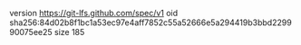 version https://git-lfs.github.com/spec/v1
oid sha256:84d02b8f1bc1a53ec97e4aff7852c55a52666e5a294419b3bbd229990075ee25
size 185
